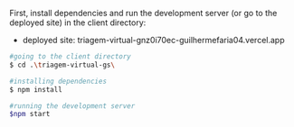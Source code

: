 First, install dependencies and run the development server (or go to the deployed site) in the client directory:
- deployed site: triagem-virtual-gnz0i70ec-guilhermefaria04.vercel.app
```bash
#going to the client directory
$ cd .\triagem-virtual-gs\

#installing dependencies
$ npm install

#running the development server
$npm start
